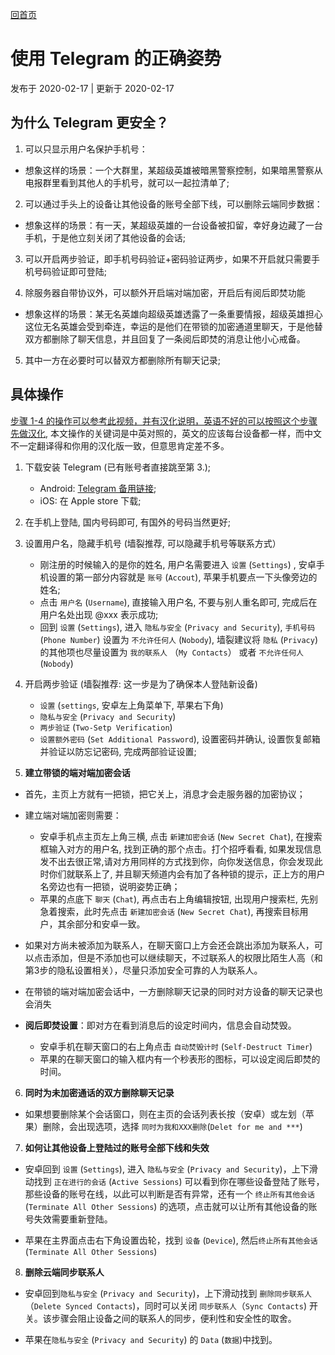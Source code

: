[回首页](../index.md)

# 使用 Telegram 的正确姿势

发布于 2020-02-17 | 更新于 2020-02-17


## 为什么 Telegram 更安全？

1. 可以只显示用户名保护手机号：

  - 想象这样的场景：一个大群里，某超级英雄被暗黑警察控制，如果暗黑警察从电报群里看到其他人的手机号，就可以一起拉清单了;

2. 可以通过手头上的设备让其他设备的账号全部下线，可以删除云端同步数据：

  - 想象这样的场景：有一天，某超级英雄的一台设备被扣留，幸好身边藏了一台手机，于是他立刻关闭了其他设备的会话;

3. 可以开启两步验证，即手机号码验证+密码验证两步，如果不开启就只需要手机号码验证即可登陆; 

4. 除服务器自带协议外，可以额外开启端对端加密，开启后有阅后即焚功能
  
  - 想象这样的场景：某无名英雄向超级英雄透露了一条重要情报，超级英雄担心这位无名英雄会受到牵连，幸运的是他们在带锁的加密通道里聊天，于是他替双方都删除了聊天信息，并且回复了一条阅后即焚的消息让他小心戒备。

5. 其中一方在必要时可以替双方都删除所有聊天记录;

## 具体操作

[步骤 1-4 的操作可以参考此视频，并有汉化说明，英语不好的可以按照这个步骤先做汉化](https://www.youtube.com/watch?v=rRvAe398wUA), 本文操作的关键词是中英对照的，英文的应该每台设备都一样，而中文不一定翻译得和你用的汉化版一致，但意思肯定差不多。

1. 下载安装 Telegram (已有账号者直接跳至第 3.);
    - Android: [Telegram 备用链接](../tools/telegram.apk);
    - iOS: 在 Apple store 下载;
  
2. 在手机上登陆, 国内号码即可, 有国外的号码当然更好;

3.  设置用户名，隐藏手机号 (墙裂推荐, 可以隐藏手机号等联系方式）
    - 刚注册的时候输入的是你的姓名, 用户名需要进入 `设置` (`Settings`) , 安卓手机设置的第一部分内容就是 `账号` (`Accout`), 苹果手机要点一下头像旁边的姓名;
    - 点击 `用户名` (`Username`), 直接输入用户名, 不要与别人重名即可, 完成后在用户名处出现 @xxx 表示成功;
    - 回到 `设置` (`Settings`), 进入 `隐私与安全` (`Privacy and Security`), `手机号码` (`Phone Number`) 设置为 `不允许任何人` (`Nobody`), 墙裂建议将 `隐私` (`Privacy`) 的其他项也尽量设置为 `我的联系人` （`My Contacts`） 或者 `不允许任何人` (`Nobody`)
    
    
4. 开启两步验证  (墙裂推荐: 这一步是为了确保本人登陆新设备)
    - `设置` (`settings`, 安卓左上角菜单下, 苹果右下角)
    - `隐私与安全` (`Privacy and Security`)
    - `两步验证` (`Two-Setp Verification`)
    - `设置额外密码` (`Set Additional Password`), 设置密码并确认, 设置恢复邮箱并验证以防忘记密码, 完成两部验证设置;
    
5. **建立带锁的端对端加密会话**

  - 首先，主页上方就有一把锁，把它关上，消息才会走服务器的加密协议；
  
  - 建立端对端加密则需要：
    - 安卓手机点主页左上角三横,  点击 `新建加密会话` (`New Secret Chat`), 在搜索框输入对方的用户名, 找到正确的那个点击。打个招呼看看, 如果发现信息发不出去很正常,请对方用同样的方式找到你，向你发送信息，你会发现此时你们就联系上了, 并且聊天频道内会有加了各种锁的提示，正上方的用户名旁边也有一把锁，说明姿势正确；
    - 苹果的点底下 `聊天` (`Chat`), 再点击右上角编辑按钮, 出现用户搜索栏, 先别急着搜索，此时先点击 `新建加密会话` (`New Secret Chat`), 再搜索目标用户，其余部分和安卓一致。
    
  - 如果对方尚未被添加为联系人，在聊天窗口上方会还会跳出添加为联系人，可以点击添加，但是不添加也可以继续聊天，不过联系人的权限比陌生人高（和第3步的隐私设置相关），尽量只添加安全可靠的人为联系人。
  
  - 在带锁的端对端加密会话中，一方删除聊天记录的同时对方设备的聊天记录也会消失
  
  - **阅后即焚设置**：即对方在看到消息后的设定时间内，信息会自动焚毁。
    - 安卓手机在聊天窗口的右上角点击 `自动焚毁计时` (`Self-Destruct Timer`)
    - 苹果的在聊天窗口的输入框内有一个秒表形的图标，可以设定阅后即焚的时间。
    
6. **同时为未加密通话的双方删除聊天记录**

  - 如果想要删除某个会话窗口，则在主页的会话列表长按（安卓）或左划（苹果）删除，会出现选项，选择 `同时为我和XXX删除`(`Delet for me and ***`)
  
7. **如何让其他设备上登陆过的账号全部下线和失效**

  - 安卓回到 `设置` (`Settings`), 进入 `隐私与安全` (`Privacy and Security`)，上下滑动找到 `正在进行的会话` (`Active Sessions`) 可以看到你在哪些设备登陆了账号，那些设备的账号在线，以此可以判断是否有异常，还有一个 `终止所有其他会话` (`Terminate All Other Sessions`) 的选项，点击就可以让所有其他设备的账号失效需要重新登陆。
  
  - 苹果在主界面点击右下角设置齿轮，找到 `设备` (`Device`), 然后`终止所有其他会话` (`Terminate All Other Sessions`)

8. **删除云端同步联系人**

  - 安卓回到`隐私与安全` (`Privacy and Security`)，上下滑动找到 `删除同步联系人`（`Delete Synced Contacts`)，同时可以关闭 `同步联系人`（`Sync Contacts`) 开关。该步骤会阻止设备之间的联系人的同步，便利性和安全性的取舍。
  
  - 苹果在`隐私与安全` (`Privacy and Security`) 的 `Data` (`数据`)中找到。
  
  

  
  
